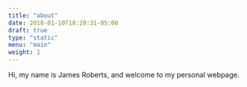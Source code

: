 ```yaml
---
title: "about"
date: 2018-01-10T18:29:31-05:00
draft: true
type: "static"
menu: "main"
weight: 1
---
```


Hi, my name is James Roberts, and welcome to my personal webpage.